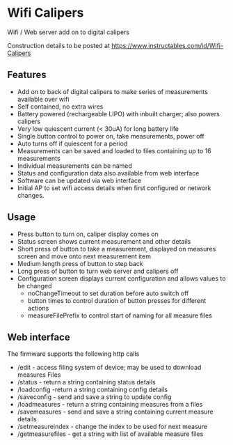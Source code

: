 # Wifi Calipers
Wifi / Web server add on to digital calipers

Construction details to be posted at https://www.instructables.com/id/Wifi-Calipers

## Features
- Add on to back of digital calipers to make series of measurements available over wifi
- Self contained, no extra wires
- Battery powered (rechargeable LIPO) with inbuilt charger; also powers calipers
- Very low quiescent current (< 30uA) for long battery life
- Single button control to power on, take measurements, power off
- Auto turns off if quiescent for a period
- Measurements can be saved and loaded to files containing up to 16 measurements
- Individual measurements can be named
- Status and configuration data also available from web interface​
- Software can be updated via web interface
- Initial AP to set wifi access details when first configured or network changes.

## Usage
- Press button to turn on, caliper display comes on
- Status screen shows current measurement and other details
- Short press of button to take a measurement, displayed on measures screen and move onto next measurement item
- Medium length press of button to step back
- Long press of button to turn web server and calipers off
- Configuration screen displays current configuration and allows values to be changed
	- noChangeTimeout to set duration before auto switch off
	- button times to control duration of button presses for different actions
	- measureFilePrefix to control start of naming for all measure files
	
## Web interface
The firmware supports the following http calls
- /edit - access filing system of device; may be used to download measures Files
- /status - return a string containing status details
- /loadconfig -return a string containing config details
- /saveconfig - send and save a string to update config
- /loadmeasures - return a string containing measures from a files
- /savemeasures - send and save a string containing current measure details
- /setmeasureindex - change the index to be used for next measure
- /getmeasurefiles - get a string with list of available measure files





